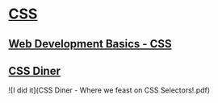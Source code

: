 # [CSS](https://github.com/green-fox-academy/teaching-materials/blob/master/preparation/materials/css/css.hu.md)

## [Web Development Basics - CSS](https://www.youtube.com/watch?v=jDBOMsqac0o)

## [CSS Diner](https://flukeout.github.io/#)

![I did it](CSS Diner - Where we feast on CSS Selectors!.pdf)

